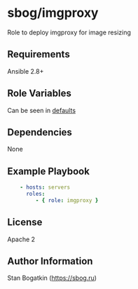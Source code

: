# sbog/imgproxy

Role to deploy imgproxy for image resizing

## Requirements

Ansible 2.8+

## Role Variables

Can be seen in [defaults](`defaults/main.yml`)

## Dependencies

None

## Example Playbook

```yaml
    - hosts: servers
      roles:
         - { role: imgproxy }
```

## License

Apache 2

## Author Information

Stan Bogatkin (https://sbog.ru)
